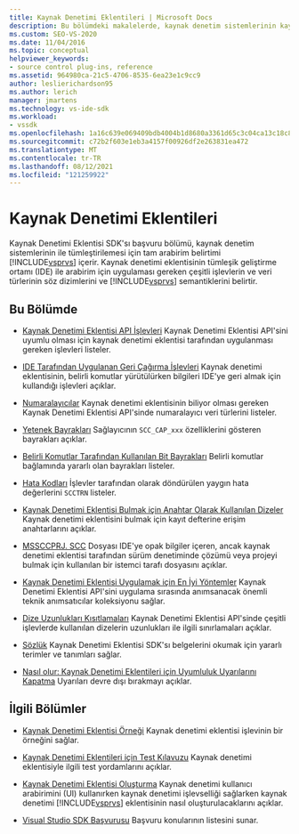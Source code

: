 ```yaml
---
title: Kaynak Denetimi Eklentileri | Microsoft Docs
description: Bu bölümdeki makalelerde, kaynak denetim sistemlerinin kaynak denetimi sistemleriyle tümleştirilene tam arabirim belirtimi Visual Studio.
ms.custom: SEO-VS-2020
ms.date: 11/04/2016
ms.topic: conceptual
helpviewer_keywords:
- source control plug-ins, reference
ms.assetid: 964980ca-21c5-4706-8535-6ea23e1c9cc9
author: leslierichardson95
ms.author: lerich
manager: jmartens
ms.technology: vs-ide-sdk
ms.workload:
- vssdk
ms.openlocfilehash: 1a16c639e069409bdb4004b1d8680a3361d65c3c04ca13c18c82e94ae1b52eab
ms.sourcegitcommit: c72b2f603e1eb3a4157f00926df2e263831ea472
ms.translationtype: MT
ms.contentlocale: tr-TR
ms.lasthandoff: 08/12/2021
ms.locfileid: "121259922"
---
```

# <a name="source-control-plug-ins"></a>Kaynak Denetimi Eklentileri
Kaynak Denetimi Eklentisi SDK'sı başvuru bölümü, kaynak denetim sistemlerinin ile tümleştirilemesi için tam arabirim belirtimi [!INCLUDE[vsprvs](../code-quality/includes/vsprvs_md.md)] içerir. Kaynak denetimi eklentisinin tümleşik geliştirme ortamı (IDE) ile arabirim için uygulaması gereken çeşitli işlevlerin ve veri türlerinin söz dizimlerini ve [!INCLUDE[vsprvs](../code-quality/includes/vsprvs_md.md)] semantiklerini belirtir.

## <a name="in-this-section"></a>Bu Bölümde
- [Kaynak Denetimi Eklentisi API İşlevleri](../extensibility/source-control-plug-in-api-functions.md) Kaynak Denetimi Eklentisi API'sini uyumlu olması için kaynak denetimi eklentisi tarafından uygulanması gereken işlevleri listeler.

- [IDE Tarafından Uygulanan Geri Çağırma İşlevleri](../extensibility/callback-functions-implemented-by-the-ide.md) Kaynak denetimi eklentisinin, belirli komutlar yürütülürken bilgileri IDE'ye geri almak için kullandığı işlevleri açıklar.

- [Numaralayıcılar](../extensibility/enumerators.md) Kaynak denetimi eklentisinin biliyor olması gereken Kaynak Denetimi Eklentisi API'sinde numaralayıcı veri türlerini listeler.

- [Yetenek Bayrakları](../extensibility/capability-flags.md) Sağlayıcının `SCC_CAP_xxx` özelliklerini gösteren bayrakları açıklar.

- [Belirli Komutlar Tarafından Kullanılan Bit Bayrakları](../extensibility/bitflags-used-by-specific-commands.md) Belirli komutlar bağlamında yararlı olan bayrakları listeler.

- [Hata Kodları](../extensibility/error-codes.md) İşlevler tarafından olarak döndürülen yaygın hata değerlerini `SCCTRN` listeler.

- [Kaynak Denetimi Eklentisi Bulmak için Anahtar Olarak Kullanılan Dizeler](../extensibility/strings-used-as-keys-for-finding-a-source-control-plug-in.md) Kaynak denetimi eklentisini bulmak için kayıt defterine erişim anahtarlarını açıklar.

- [MSSCCPRJ. SCC](../extensibility/mssccprj-scc-file.md) Dosyası IDE'ye opak bilgiler içeren, ancak kaynak denetimi eklentisi tarafından sürüm denetiminde çözümü veya projeyi bulmak için kullanılan bir istemci tarafı dosyasını açıklar.

- [Kaynak Denetimi Eklentisi Uygulamak için En İyi Yöntemler](../extensibility/best-practices-for-implementing-a-source-control-plug-in.md) Kaynak Denetimi Eklentisi API'sini uygulama sırasında anımsanacak önemli teknik anımsatıcılar koleksiyonu sağlar.

- [Dize Uzunlukları Kısıtlamaları](../extensibility/restrictions-on-string-lengths.md) Kaynak Denetimi Eklentisi API'sinde çeşitli işlevlerde kullanılan dizelerin uzunlukları ile ilgili sınırlamaları açıklar.

- [Sözlük](../extensibility/source-control-plug-in-glossary.md) Kaynak Denetimi Eklentisi SDK'sı belgelerini okumak için yararlı terimler ve tanımları sağlar.

- [Nasıl olur: Kaynak Denetimi Eklentileri için Uyumluluk Uyarılarını Kapatma](../extensibility/how-to-turn-off-compatibility-warnings-for-source-control-plug-ins.md) Uyarıları devre dışı bırakmayı açıklar.

## <a name="related-sections"></a>İlgili Bölümler
- [Kaynak Denetimi Eklentisi Örneği](https://www.microsoft.com/download/details.aspx?id=55984) Kaynak denetimi eklentisi işlevinin bir örneğini sağlar.

- [Kaynak Denetimi Eklentileri için Test Kılavuzu](../extensibility/internals/test-guide-for-source-control-plug-ins.md) Kaynak denetimi eklentisiyle ilgili test yordamlarını açıklar.

- [Kaynak Denetimi Eklentisi Oluşturma](../extensibility/internals/creating-a-source-control-plug-in.md) Kaynak denetimi kullanıcı arabirimini (UI) kullanırken kaynak denetimi işlevselliği sağlarken kaynak denetimi [!INCLUDE[vsprvs](../code-quality/includes/vsprvs_md.md)] eklentisinin nasıl oluşturulacaklarını açıklar.

- [Visual Studio SDK Başvurusu](../extensibility/visual-studio-sdk-reference.md) Başvuru konularının listesini sunar.

